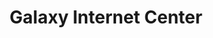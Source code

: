 ---
title: "Galaxy Internet Center"
url: /santo-domingo-este/galaxy-internet-center/
shop: Allgemein
---